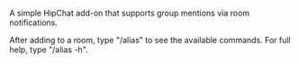 A simple HipChat add-on that supports group mentions via room notifications.

After adding to a room, type "/alias" to see the available commands.  For full 
help, type "/alias -h".

